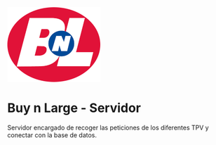 <img src="../../.github/readme-images/BnL_Logo.png" />
<h1>Buy n Large - Servidor</h1>

<p>Servidor encargado de recoger las peticiones de los diferentes TPV y conectar con la base de datos.</p>
